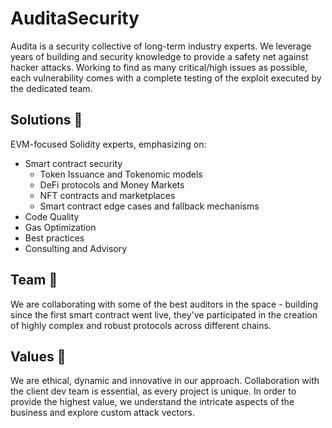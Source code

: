 # AuditaSecurity 
Audita is a security collective of long-term industry experts. 
We leverage years of building and security knowledge to provide a safety net against hacker attacks. 
Working to find as many critical/high issues as possible, each vulnerability comes with a complete testing of the exploit executed by the dedicated team. 

## Solutions 🔎
EVM-focused Solidity experts, emphasizing on: 
- Smart contract security
  - Token Issuance and Tokenomic models
  - DeFi protocols and Money Markets
  - NFT contracts and marketplaces
  - Smart contract edge cases and fallback mechanisms
- Code Quality
- Gas Optimization
- Best practices
- Consulting and Advisory

## Team 🤝
We are collaborating with some of the best auditors in the space - building since the first smart contract went live, they've participated in the creation of highly complex and robust protocols across different chains.   

## Values 🌟
We are ethical, dynamic and innovative in our approach. Collaboration with the client dev team is essential, as every project is unique. In order to provide the highest value, we understand the intricate aspects of the business and explore custom attack vectors.
